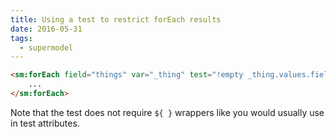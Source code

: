 ```yaml
---
title: Using a test to restrict forEach results
date: 2016-05-31
tags:
  - supermodel
---
```

 
~~~html
<sm:forEach field="things" var="_thing" test="!empty _thing.values.fieldname">
    ...
</sm:forEach>
~~~

Note that the test does not require `${ }` wrappers like you would usually use in test attributes.
